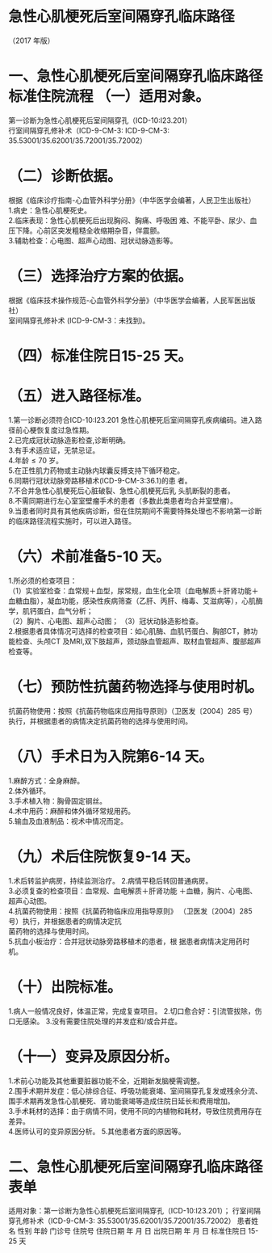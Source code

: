 # 急性心肌梗死后室间隔穿孔临床路径  
（2017 年版）  
# 一、急性心肌梗死后室间隔穿孔临床路径标准住院流程 （一）适用对象。  
第一诊断为急性心肌梗死后室间隔穿孔（ICD-10:I23.201）  
行室间隔穿孔修补术（ICD-9-CM-3: ICD-9-CM-3:  35.53001/35.62001/35.72001/35.72002）  
# （二）诊断依据。  
根据《临床诊疗指南-心血管外科学分册》（中华医学会编著，人民卫生出版社）  
1.病史：急性心肌梗死史。  
2.临床表现：急性心肌梗死后出现胸闷、胸痛、呼吸困 难、不能平卧、尿少、血压下降。心前区突发粗糙全收缩期杂音，伴震颤。  
3.辅助检查：心电图、超声心动图、冠状动脉造影等。  
# （三）选择治疗方案的依据。  
根据《临床技术操作规范-心血管外科学分册》（中华医学会编著，人民军医出版社）  
室间隔穿孔修补术 (ICD-9-CM-3：未找到)。  
# （四）标准住院日15-25 天。  
# （五）进入路径标准。  
1.第一诊断必须符合ICD-10:I23.201 急性心肌梗死后室间隔穿孔疾病编码。进入路径前心梗恢复度过急性期。  
2.已完成冠状动脉造影检查,诊断明确。  
3.有手术适应证，无禁忌证。  
4.年龄${\leqslant}70$ 岁。  
5.在正性肌力药物或主动脉内球囊反搏支持下循环稳定。  
6.同期行冠状动脉旁路移植术(ICD-9-CM-3:36.1)的患 者。  
7.不合并急性心肌梗死后心脏破裂、急性心肌梗死后乳 头肌断裂的患者。  
8.不需同期进行左心室室壁瘤手术的患者（多数此类患者均合并室壁瘤）。  
9.当患者同时具有其他疾病诊断，但在住院期间不需要特殊处理也不影响第一诊断的临床路径流程实施时，可以进入路径。  
# （六）术前准备5-10 天。  
1.所必须的检查项目：  
（1）实验室检查：血常规＋血型，尿常规，血生化全项（血电解质＋肝肾功能＋血糖血脂），凝血功能，感染性疾病筛查（乙肝、丙肝、梅毒、艾滋病等），心肌酶学，肌钙蛋白，血气分析；  
（2）胸片、心电图、超声心动图； （3）冠状动脉造影检查。  
2.根据患者具体情况可选择的检查项目：如心肌酶、血肌钙蛋白、胸部CT，肺功能检查、头颅CT 及MRI,双下肢超声，颈动脉血管超声、取材血管超声、腹部超声检查等。  
# （七）预防性抗菌药物选择与使用时机。  
抗菌药物使用：按照《抗菌药物临床应用指导原则》（卫医发〔2004〕285 号）执行，并根据患者的病情决定抗菌药物的选择与使用时间。  
# （八）手术日为入院第6-14 天。  
1.麻醉方式：全身麻醉。  
2.体外循环。  
3.手术植入物：胸骨固定钢丝。  
4.术中用药：麻醉和体外循环常规用药。  
5.输血及血液制品：视术中情况而定。  
# （九）术后住院恢复9-14 天。  
1.术后转监护病房，持续监测治疗。 2.病情平稳后转回普通病房。  
3.必须复查的检查项目：血常规、血电解质＋肝肾功能
＋血糖，胸片、心电图、超声心动图。  
4.抗菌药物使用：按照《抗菌药物临床应用指导原则》
（卫医发〔2004〕285 号）执行，并根据患者的病情决定抗  
菌药物的选择与使用时间。  
5.抗血小板治疗：合并冠状动脉旁路移植术的患者，根 据患者病情决定用药时机。  
# （十）出院标准。  
1.病人一般情况良好，体温正常，完成复查项目。 2.切口愈合好：引流管拔除，伤口无感染。 3.没有需要住院处理的并发症和/或合并症。  
# （十一）变异及原因分析。  
1.术前心功能及其他重要脏器功能不全，近期新发脑梗需调整。  
2.围手术期并发症：低心排综合征、呼吸功能衰竭、室间隔穿孔复发或残余分流、围手术期再发急性心肌梗死、肾功能衰竭等造成住院日延长和费用增加。  
3.手术耗材的选择：由于病情不同，使用不同的内植物和耗材，导致住院费用存在差异。  
4.医师认可的变异原因分析。 5.其他患者方面的原因等。  
# 二、急性心肌梗死后室间隔穿孔临床路径表单  
适用对象：第一诊断为急性心肌梗死后室间隔穿孔（ICD-10:I23.201）； 行室间隔穿孔修补术（ICD-9-CM-3: 35.53001/35.62001/35.72001/35.72002） 患者姓名             性别    年龄        门诊号         住院号           住院日期       年  月  日   出院日期      年  月   日  标准住院日  15-25  天  
